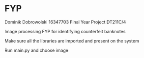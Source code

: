 # FYP
Dominik Dobrowolski 16347703 Final Year Project DT211C/4

Image processing FYP for identifying counterfeit banknotes

Make sure all the libraries are imported and present on the system

Run main.py and choose image
